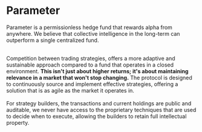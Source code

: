 # Parameter

Parameter is a permissionless hedge fund that rewards alpha from anywhere. We believe that collective intelligence in the long-term can outperform a single centralized fund.&#x20;

\
Competition between trading strategies, offers a more adaptive and sustainable approach compared to a fund that operates in a closed environment. **This isn't just about higher returns; it's about maintaining relevance in a market that won't stop changing.** The protocol is designed to continuously source and implement effective strategies, offering a solution that is as agile as the market it operates in.\
\
For strategy builders, the transactions and current holdings are public and auditable, we never have access to the proprietary techniques that are used to decide when to execute, allowing the builders to retain full intellectual property.&#x20;

